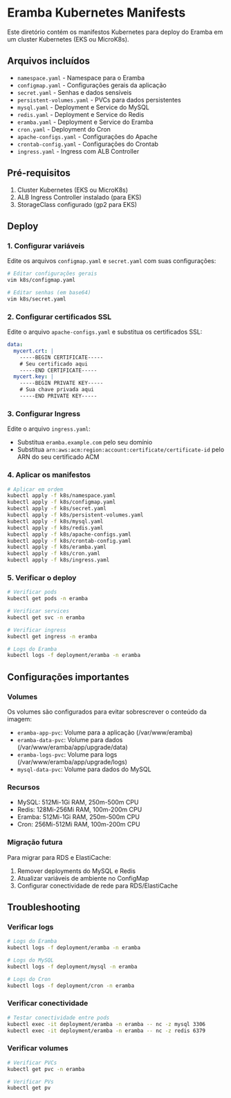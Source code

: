 # Eramba Kubernetes Manifests

Este diretório contém os manifestos Kubernetes para deploy do Eramba em um cluster Kubernetes (EKS ou MicroK8s).

## Arquivos incluídos

- `namespace.yaml` - Namespace para o Eramba
- `configmap.yaml` - Configurações gerais da aplicação
- `secret.yaml` - Senhas e dados sensíveis
- `persistent-volumes.yaml` - PVCs para dados persistentes
- `mysql.yaml` - Deployment e Service do MySQL
- `redis.yaml` - Deployment e Service do Redis
- `eramba.yaml` - Deployment e Service do Eramba
- `cron.yaml` - Deployment do Cron
- `apache-configs.yaml` - Configurações do Apache
- `crontab-config.yaml` - Configurações do Crontab
- `ingress.yaml` - Ingress com ALB Controller

## Pré-requisitos

1. Cluster Kubernetes (EKS ou MicroK8s)
2. ALB Ingress Controller instalado (para EKS)
3. StorageClass configurado (gp2 para EKS)

## Deploy

### 1. Configurar variáveis

Edite os arquivos `configmap.yaml` e `secret.yaml` com suas configurações:

```bash
# Editar configurações gerais
vim k8s/configmap.yaml

# Editar senhas (em base64)
vim k8s/secret.yaml
```

### 2. Configurar certificados SSL

Edite o arquivo `apache-configs.yaml` e substitua os certificados SSL:

```yaml
data:
  mycert.crt: |
    -----BEGIN CERTIFICATE-----
    # Seu certificado aqui
    -----END CERTIFICATE-----
  mycert.key: |
    -----BEGIN PRIVATE KEY-----
    # Sua chave privada aqui
    -----END PRIVATE KEY-----
```

### 3. Configurar Ingress

Edite o arquivo `ingress.yaml`:

- Substitua `eramba.example.com` pelo seu domínio
- Substitua `arn:aws:acm:region:account:certificate/certificate-id` pelo ARN do seu certificado ACM

### 4. Aplicar os manifestos

```bash
# Aplicar em ordem
kubectl apply -f k8s/namespace.yaml
kubectl apply -f k8s/configmap.yaml
kubectl apply -f k8s/secret.yaml
kubectl apply -f k8s/persistent-volumes.yaml
kubectl apply -f k8s/mysql.yaml
kubectl apply -f k8s/redis.yaml
kubectl apply -f k8s/apache-configs.yaml
kubectl apply -f k8s/crontab-config.yaml
kubectl apply -f k8s/eramba.yaml
kubectl apply -f k8s/cron.yaml
kubectl apply -f k8s/ingress.yaml
```

### 5. Verificar o deploy

```bash
# Verificar pods
kubectl get pods -n eramba

# Verificar services
kubectl get svc -n eramba

# Verificar ingress
kubectl get ingress -n eramba

# Logs do Eramba
kubectl logs -f deployment/eramba -n eramba
```

## Configurações importantes

### Volumes

Os volumes são configurados para evitar sobrescrever o conteúdo da imagem:

- `eramba-app-pvc`: Volume para a aplicação (/var/www/eramba)
- `eramba-data-pvc`: Volume para dados (/var/www/eramba/app/upgrade/data)
- `eramba-logs-pvc`: Volume para logs (/var/www/eramba/app/upgrade/logs)
- `mysql-data-pvc`: Volume para dados do MySQL

### Recursos

- MySQL: 512Mi-1Gi RAM, 250m-500m CPU
- Redis: 128Mi-256Mi RAM, 100m-200m CPU
- Eramba: 512Mi-1Gi RAM, 250m-500m CPU
- Cron: 256Mi-512Mi RAM, 100m-200m CPU

### Migração futura

Para migrar para RDS e ElastiCache:

1. Remover deployments do MySQL e Redis
2. Atualizar variáveis de ambiente no ConfigMap
3. Configurar conectividade de rede para RDS/ElastiCache

## Troubleshooting

### Verificar logs

```bash
# Logs do Eramba
kubectl logs -f deployment/eramba -n eramba

# Logs do MySQL
kubectl logs -f deployment/mysql -n eramba

# Logs do Cron
kubectl logs -f deployment/cron -n eramba
```

### Verificar conectividade

```bash
# Testar conectividade entre pods
kubectl exec -it deployment/eramba -n eramba -- nc -z mysql 3306
kubectl exec -it deployment/eramba -n eramba -- nc -z redis 6379
```

### Verificar volumes

```bash
# Verificar PVCs
kubectl get pvc -n eramba

# Verificar PVs
kubectl get pv
```
